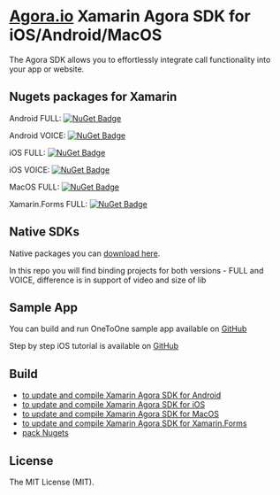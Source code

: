 # [Agora.io](http://www.agora.io/en/) Xamarin Agora SDK for iOS/Android/MacOS

The Agora SDK allows you to effortlessly integrate call functionality into your app or website.

## Nugets packages for Xamarin

Android FULL: [![NuGet Badge](https://buildstats.info/nuget/Xamarin.Agora.Full.Android)](https://www.nuget.org/packages/Xamarin.Agora.Full.Android/)

Android VOICE: [![NuGet Badge](https://buildstats.info/nuget/Xamarin.Agora.Voice.Android)](https://www.nuget.org/packages/Xamarin.Agora.Voice.Android/)

iOS FULL: [![NuGet Badge](https://buildstats.info/nuget/Xamarin.Agora.Full.iOS)](https://www.nuget.org/packages/Xamarin.Agora.Full.iOS/)

iOS VOICE: [![NuGet Badge](https://buildstats.info/nuget/Xamarin.Agora.Voice.iOS)](https://www.nuget.org/packages/Xamarin.Agora.Voice.iOS/)

MacOS FULL: [![NuGet Badge](https://buildstats.info/nuget/Xamarin.Agora.Full.Mac)](https://www.nuget.org/packages/Xamarin.Agora.Full.Mac/)

Xamarin.Forms FULL: [![NuGet Badge](https://buildstats.info/nuget/amarin.Agora.Full.Forms)](https://www.nuget.org/packages/Xamarin.Agora.Full.Forms/)

## Native SDKs

Native packages you can [download here](http://www.agora.io/en/blog/download/).

In this repo you will find binding projects for both versions - FULL and VOICE, difference is in support of video and size of lib

## Sample App

You can build and run OneToOne sample app available on [GitHub](https://github.com/DreamTeamMobile/Xamarin.Agora.Samples)

Step by step iOS tutorial is available on [GitHub](https://github.com/DreamTeamMobile/Xamarin.Agora.Samples/tree/master/Tutorial)
## Build

* [to update and compile Xamarin Agora SDK for Android](/Xamarin.Agora.Android)
* [to update and compile Xamarin Agora SDK for iOS](/Xamarin.Agora.iOS)
* [to update and compile Xamarin Agora SDK for MacOS](/Xamarin.Agora.Mac)
* [to update and compile Xamarin Agora SDK for Xamarin.Forms](/Xamarin.Agora.Forms)
* [pack Nugets](/Nugets)

## License
The MIT License (MIT).